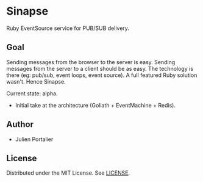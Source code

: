 # Sinapse

Ruby EventSource service for PUB/SUB delivery.

## Goal

Sending messages from the browser to the server is easy. Sending messages from
the server to a client should be as easy. The technology is there (eg: pub/sub,
event loops, event source). A full featured Ruby solution wasn't. Hence Sinapse.

Current state: alpha.

- Initial take at the architecture (Goliath + EventMachine + Redis).

## Author

- Julien Portalier

## License

Distributed under the MIT License.
See [LICENSE](LICENSE.m://github.com/ysbaddaden/sinapse/blob/master/LICENSE).

